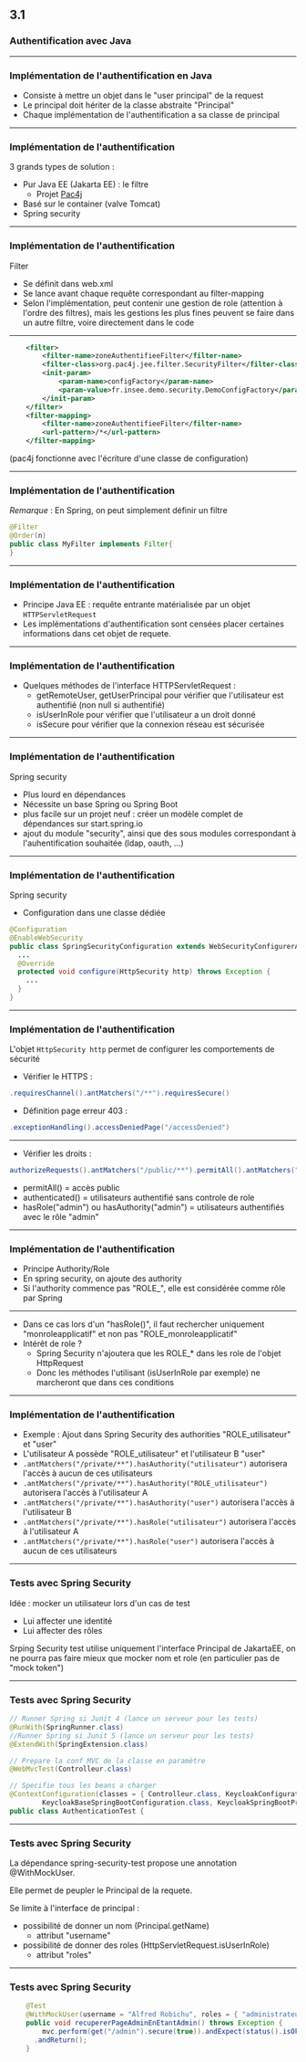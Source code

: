 <!-- .slide: data-background-image="images/securite-informatique.png" data-background-size="1200px" class="chapter" -->
## 3.1
### Authentification avec Java

-----

<!-- .slide: class="slide" -->
### Implémentation de l'authentification en Java
- Consiste à mettre un objet dans le "user principal" de la request
- Le principal doit hériter de la classe abstraite "Principal"
- Chaque implémentation de l'authentification a sa classe de principal

-----

<!-- .slide: class="slide" -->
### Implémentation de l'authentification
3 grands types de solution :
- Pur Java EE (Jakarta EE) : le filtre
  - Projet [Pac4j](https://www.pac4j.org/)
- Basé sur le container (valve Tomcat)
- Spring security

-----

<!-- .slide: class="slide" -->
### Implémentation de l'authentification
Filter
- Se définit dans web.xml
- Se lance avant chaque requête correspondant au filter-mapping
- Selon l'implémentation, peut contenir une gestion de role (attention à l'ordre des filtres), mais les gestions les plus fines peuvent se faire dans un autre filtre, voire directement dans le code

-----

<!-- .slide: class="slide" -->
```xml
	<filter>
		<filter-name>zoneAuthentifieeFilter</filter-name>
		<filter-class>org.pac4j.jee.filter.SecurityFilter</filter-class>
		<init-param>
			<param-name>configFactory</param-name>
			<param-value>fr.insee.demo.security.DemoConfigFactory</param-value>
		</init-param>
	</filter>
	<filter-mapping>
		<filter-name>zoneAuthentifieeFilter</filter-name>
		<url-pattern>/*</url-pattern>
	</filter-mapping>
```

(pac4j fonctionne avec l'écriture d'une classe de configuration)

-----

<!-- .slide: class="slide" -->
### Implémentation de l'authentification
*Remarque* : En Spring, on peut simplement définir un filtre
```java
@Filter
@Order(n)
public class MyFilter implements Filter{
}
```

-----

<!-- .slide: class="slide" -->
### Implémentation de l'authentification
- Principe Java EE : requête entrante matérialisée par un objet `HTTPServletRequest`
- Les implémentations d'authentification sont censées placer certaines informations dans cet objet de requete.

-----

<!-- .slide: class="slide" -->
### Implémentation de l'authentification
- Quelques méthodes de l'interface HTTPServletRequest :
   - getRemoteUser, getUserPrincipal pour vérifier que l'utilisateur est authentifié (non null si authentifié)
   - isUserInRole pour vérifier que l'utilisateur a un droit donné
   - isSecure pour vérifier que la connexion réseau est sécurisée

-----

<!-- .slide: class="slide" -->
### Implémentation de l'authentification
Spring security
- Plus lourd en dépendances
- Nécessite un base Spring ou Spring Boot
- plus facile sur un projet neuf : créer un modèle complet de dépendances sur start.spring.io
- ajout du module "security", ainsi que des sous modules correspondant à l'auhentification souhaitée (ldap, oauth, ...)

-----

<!-- .slide: class="slide" -->
### Implémentation de l'authentification
Spring security
- Configuration dans une classe dédiée

```java
@Configuration
@EnableWebSecurity
public class SpringSecurityConfiguration extends WebSecurityConfigurerAdapter {
  ...
  @Override
  protected void configure(HttpSecurity http) throws Exception {
    ...
  }
}
```

-----

<!-- .slide: class="slide" -->
### Implémentation de l'authentification
L'objet `HttpSecurity http` permet de configurer les comportements de sécurité

- Vérifier le HTTPS : 

```java
.requiresChannel().antMatchers("/**").requiresSecure()
```

- Définition page erreur 403 : 
```java
.exceptionHandling().accessDeniedPage("/accessDenied")
```

-----

<!-- .slide: class="slide" -->

- Vérifier les droits : 
```java
authorizeRequests().antMatchers("/public/**").permitAll().antMatchers("/private/**").authenticated().antMatchers("/admin/**").hasRole("admin")
```

  - permitAll() = accès public
  - authenticated() = utilisateurs authentifié sans controle de role
  - hasRole("admin") ou hasAuthority("admin") = utilisateurs authentifiés avec le rôle "admin"

-----

<!-- .slide: class="slide" -->
### Implémentation de l'authentification
- Principe Authority/Role
- En spring security, on ajoute des authority
- Si l'authority commence pas "ROLE_", elle est considérée comme rôle par Spring

-----

<!-- .slide: class="slide" -->
- Dans ce cas lors d'un "hasRole()", il faut rechercher uniquement "monroleapplicatif" et non pas "ROLE_monroleapplicatif"
- Intérêt de role ? 
  - Spring Security n'ajoutera que les ROLE_* dans les role de l'objet HttpRequest
  - Donc les méthodes l'utilisant (isUserInRole par exemple) ne marcheront que dans ces conditions

-----

<!-- .slide: class="slide" -->
### Implémentation de l'authentification
- Exemple : Ajout dans Spring Security des authorities "ROLE_utilisateur" et "user"
- L'utilisateur A possède "ROLE_utilisateur" et l'utilisateur B "user"
- `.antMatchers("/private/**").hasAuthority("utilisateur")` autorisera l'accès à aucun de ces utilisateurs
- `.antMatchers("/private/**").hasAuthority("ROLE_utilisateur")` autorisera l'accès à l'utilisateur A
- `.antMatchers("/private/**").hasAuthority("user")` autorisera l'accès à l'utilisateur B
- `.antMatchers("/private/**").hasRole("utilisateur")` autorisera l'accès à l'utilisateur A
- `.antMatchers("/private/**").hasRole("user")` autorisera l'accès à aucun de ces utilisateurs

-----

<!-- .slide: class="slide" -->
### Tests avec Spring Security
Idée : mocker un utilisateur lors d'un cas de test
- Lui affecter une identité
- Lui affecter des rôles

Srping Security test utilise uniquement l'interface Principal de JakartaEE, on ne pourra pas faire mieux que mocker nom et role (en particulier pas de "mock token")

-----

<!-- .slide: class="slide" -->
### Tests avec Spring Security
```java
// Runner Spring si Junit 4 (lance un serveur pour les tests)
@RunWith(SpringRunner.class)
//Runner Spring si Junit 5 (lance un serveur pour les tests)
@ExtendWith(SpringExtension.class)

// Prepare la conf MVC de la classe en paramètre
@WebMvcTest(Controlleur.class)

// Specifie tous les beans a charger
@ContextConfiguration(classes = { Controlleur.class, KeycloakConfigurationAdapter.class,
		KeycloakBaseSpringBootConfiguration.class, KeycloakSpringBootProperties.class })
public class AuthenticationTest {
```

-----

<!-- .slide: class="slide" -->
### Tests avec Spring Security
La dépendance spring-security-test propose une annotation @WithMockUser.

Elle permet de peupler le Principal de la requete.

Se limite à l'interface de principal : 
- possibilité de donner un nom (Principal.getName) 
  - attribut "username"
- possibilité de donner des roles (HttpServletRequest.isUserInRole) 
  - attribut "roles"

-----

<!-- .slide: class="slide" -->
### Tests avec Spring Security
```java
	@Test
	@WithMockUser(username = "Alfred Robichu", roles = { "administrateur" })
	public void recupererPageAdminEnEtantAdmin() throws Exception {
		mvc.perform(get("/admin").secure(true)).andExpect(status().isOk())
      .andReturn();
	}
```